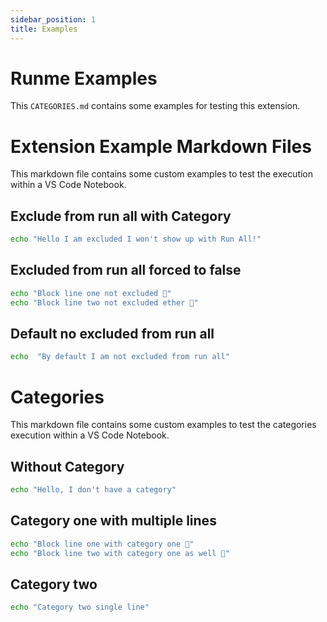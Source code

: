 ```yaml
---
sidebar_position: 1
title: Examples
---
```


# Runme Examples

This `CATEGORIES.md` contains some examples for testing this extension.

# Extension Example Markdown Files

This markdown file contains some custom examples to test the execution within a VS Code Notebook.

## Exclude from run all with Category

```sh { background=false category=category-one excludeFromRunAll=false interactive=true }
echo "Hello I am excluded I won't show up with Run All!"
```

## Excluded from run all forced to false

```sh { excludeFromRunAll=false interactive=false }
echo "Block line one not excluded 👀"
echo "Block line two not excluded ether 🚀"
```

## Default no excluded from run all

```sh { background=true }
echo  "By default I am not excluded from run all"
```

# Categories

This markdown file contains some custom examples to test the categories execution within a VS Code Notebook.

## Without Category

```sh
echo "Hello, I don't have a category"
```

## Category one with multiple lines

```sh { category=category-one }
echo "Block line one with category one 👀"
echo "Block line two with category one as well 🚀"
```

## Category two

```sh { category=category-two }
echo "Category two single line"
```
